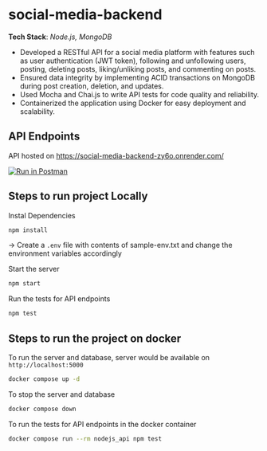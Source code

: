 # social-media-backend

**Tech Stack**: *Node.js, MongoDB*

- Developed a RESTful API for a social media platform with features such as user authentication (JWT token), following and unfollowing users, posting, deleting posts, liking/unliking posts, and commenting on posts.
- Ensured data integrity by implementing ACID transactions on MongoDB during post creation, deletion, and updates.
- Used Mocha and Chai.js to write API tests for code quality and reliability.
- Containerized the application using Docker for easy deployment and scalability.


## API Endpoints

API hosted on https://social-media-backend-zy6o.onrender.com/ 

[![Run in Postman](https://run.pstmn.io/button.svg)](https://app.getpostman.com/run-collection/23153797-e442973d-d3e7-48f1-8cbe-cb2fee0b1f7b?action=collection%2Ffork&collection-url=entityId%3D23153797-e442973d-d3e7-48f1-8cbe-cb2fee0b1f7b%26entityType%3Dcollection%26workspaceId%3D6a2e7cfa-b21d-4b0c-b9e7-388fd99d4e25)
## Steps to run project Locally

Instal Dependencies
```bash
npm install
````
-> Create a `.env` file with contents of sample-env.txt and change the environment variables accordingly

Start the server

```bash
npm start
```

Run the tests for API endpoints
```bash
npm test
```

## Steps to run the project on docker

To run the server and database, server would be available on `http://localhost:5000`
```bash
docker compose up -d
```

To stop the server and database
```bash
docker compose down
```

To run the tests for API endpoints in the docker container
```bash
docker compose run --rm nodejs_api npm test
```
